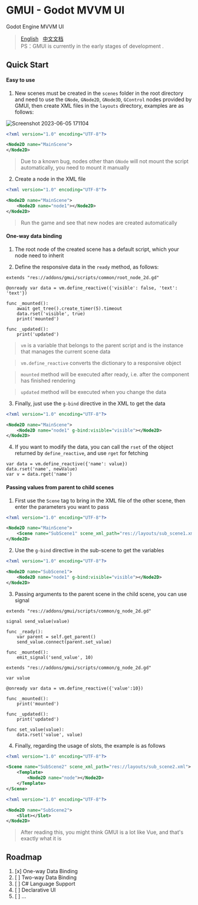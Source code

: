 # GMUI - Godot MVVM UI  
Godot Engine MVVM UI  
> [English](https://github.com/JustDooooIt/GMUI)&nbsp;&nbsp;&nbsp;[中文文档](https://github.com/JustDooooIt/GMUI/blob/master/README.ZH.md)  
> PS：GMUI is currently in the early stages of development .    

## Quick Start

#### Easy to use

1. New scenes must be created in the `scenes` folder in the root directory and need to use the `GNode`, `GNode2D`, `GNode3D`, `GControl` nodes provided by GMUI, then create XML files in the `layouts` directory, examples are as follows:

![Screenshot 2023-06-05 171104](https://github.com/JustDooooIt/GoVM/assets/43512399/758ec2c1-eb21-4cd1-9daf-26e54bf3c191)  

```xml
<?xml version="1.0" encoding="UTF-8"?>

<Node2D name="MainScene">
</Node2D>
```

> Due to a known bug, nodes other than `GNode` will not mount the script automatically, you need to mount it manually  

2. Create a node in the XML file  

```xml
<?xml version="1.0" encoding="UTF-8"?>

<Node2D name="MainScene">
    <Node2D name="node1"></Node2D>
</Node2D>
```  

> Run the game and see that new nodes are created automatically

#### One-way data binding

1. The root node of the created scene has a default script, which your node need to inherit

2. Define the responsive data in the `ready` method, as follows:

```gdscript
extends "res://addons/gmui/scripts/common/root_node_2d.gd"

@onready var data = vm.define_reactive({'visible': false, 'text': 'text'})
    
func _mounted():
    await get_tree().create_timer(5).timeout
    data.rset('visible', true)
    print('mounted')

func _updated():
    print('updated')
```  

> `vm` is a variable that belongs to the parent script and is the instance that manages the current scene data  

> `vm.define_reactive` converts the dictionary to a responsive object  

> `mounted` method will be executed after ready, i.e. after the component has finished rendering  

> `updated` method will be executed when you change the data    

3. Finally, just use the `g-bind` directive in the XML to get the data  

```xml
<?xml version="1.0" encoding="UTF-8"?>

<Node2D name="MainScene">
    <Node2D name="node1" g-bind:visible="visible"></Node2D>
</Node2D>
```  

4. If you want to modify the data, you can call the `rset` of the object returned by `define_reactive`, and use `rget` for fetching  

```gdscript  
var data = vm.define_reactive({'name': value})
data.rset('name', newValue)
var v = data.rget('name')
```  

#### Passing values from parent to child scenes  

1. First use the `Scene` tag to bring in the XML file of the other scene, then enter the parameters you want to pass  

```xml
<?xml version="1.0" encoding="UTF-8"?>

<Node2D name="MainScene">
    <Scene name="SubScene1" scene_xml_path="res://layouts/sub_scene1.xml" visible="true"></Scene>
</Node2D>
```  

2. Use the `g-bind` directive in the sub-scene to get the variables  

```xml
<?xml version="1.0" encoding="UTF-8"?>

<Node2D name="SubScene1">
    <Node2D name="node1" g-bind:visible="visible"></Node2D>
</Node2D>
```  

3. Passing arguments to the parent scene in the child scene, you can use signal  

```gdscript
extends "res://addons/gmui/scripts/common/g_node_2d.gd"

signal send_value(value)

func _ready():
    var parent = self.get_parent()
    send_value.connect(parent.set_value)
    
func _mounted():
    emit_signal('send_value', 10)
```  

```gdscript   
extends "res://addons/gmui/scripts/common/g_node_2d.gd"

var value

@onready var data = vm.define_reactive({'value':10})

func _mounted():
    print('mounted')

func _updated():
    print('updated')

func set_value(value):
    data.rset('value', value)
```   

4. Finally, regarding the usage of slots, the example is as follows    

```xml
<?xml version="1.0" encoding="UTF-8"?>

<Scene name="SubScene2" scene_xml_path="res://layouts/sub_scene2.xml">
    <Template>
        <Node2D name="node"></Node2D>
    </Template>
</Scene>
```  

```xml
<?xml version="1.0" encoding="UTF-8"?>

<Node2D name="SubScene2">
    <Slot></Slot>
</Node2D>
```  

> After reading this, you might think GMUI is a lot like Vue, and that's exactly what it is

## Roadmap
1. [x] One-way Data Binding  
2. [ ] Two-way Data Binding  
3. [ ] C# Language Support  
4. [ ] Declarative UI  
5. [ ] ...  